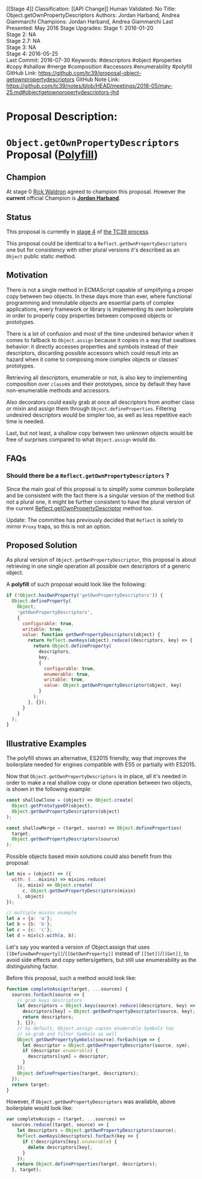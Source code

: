 [[Stage 4]]
Classification: [[API Change]]
Human Validated: No
Title: Object.getOwnPropertyDescriptors
Authors: Jordan Harband, Andrea Giammarchi
Champions: Jordan Harband, Andrea Giammarchi
Last Presented: May 2016
Stage Upgrades: 
Stage 1: 2016-01-20  
Stage 2: NA  
Stage 2.7: NA  
Stage 3: NA  
Stage 4: 2016-05-25  
Last Commit: 2016-07-30
Keywords: #descriptors #object #properties #copy #shallow #merge #composition #accessors #enumerability #polyfill
GitHub Link: https://github.com/tc39/proposal-object-getownpropertydescriptors
GitHub Note Link: https://github.com/tc39/notes/blob/HEAD/meetings/2016-05/may-25.md#objectgetownpropertydescriptors-jhd

# Proposal Description:
# `Object.getOwnPropertyDescriptors` Proposal ([Polyfill](https://www.npmjs.com/package/object.getownpropertydescriptors))


## Champion

At stage 0 [Rick Waldron](https://github.com/rwaldron) agreed to champion this proposal.
However the **current** official Champion is **[Jordan Harband](https://github.com/ljharb)**.



## Status

This proposal is currently in [stage 4](https://github.com/tc39/proposals/blob/master/finished-proposals.md) of [the TC39 process](https://github.com/tc39/ecma262/).

This proposal could be identical to a `Reflect.getOwnPropertyDescriptors` one but for consistency with other plural versions it's described as an `Object` public static method.

## Motivation

There is not a single method in ECMAScript capable of simplifying a proper copy between two objects.
In these days more than ever, where functional programming and immutable objects are essential parts of complex applications, every framework or library is implementing its own boilerplate in order to properly copy properties between composed objects or prototypes.

There is a lot of confusion and most of the time undesired behavior when it comes to fallback to `Object.assign` because it copies in a way that swallows behavior: it directly accesses properties and symbols instead of their descriptors, discarding possible accessors which could result into an hazard when it come to composing more complex objects or classes’ prototypes.

Retrieving all descriptors, enumerable or not, is also key to implementing composition over `class`es and their prototypes, since by default they have non-enumerable methods and accessors.

Also decorators could easily grab at once all descriptors from another class or mixin and assign them through `Object.defineProperties`.
Filtering undesired descriptors would be simpler too, as well as less repetitive each time is needed.

Last, but not least, a shallow copy between two unknown objects would be free of surprises compared to what `Object.assign` would do.


## FAQs

### Should there be a `Reflect.getOwnPropertyDescriptors` ?

Since the main goal of this proposal is to simplify some common boilerplate and be consistent with the fact there is a singular version of the method but not a plural one, it might be further consistent to have the plural version of the current [Reflect.getOwnPropertyDescriptor](http://www.ecma-international.org/ecma-262/6.0/#sec-reflect.getownpropertydescriptor) method too.

Update: The committee has previously decided that `Reflect` is solely to mirror `Proxy` traps, so this is not an option.


## Proposed Solution

As plural version of `Object.getOwnPropertyDescriptor`, this proposal is about retrieving in one single operation all possible own descriptors of a generic object.

A **polyfill** of such proposal would look like the following:
```js
if (!Object.hasOwnProperty('getOwnPropertyDescriptors')) {
  Object.defineProperty(
    Object,
    'getOwnPropertyDescriptors',
    {
      configurable: true,
      writable: true,
      value: function getOwnPropertyDescriptors(object) {
        return Reflect.ownKeys(object).reduce((descriptors, key) => {
          return Object.defineProperty(
            descriptors,
            key,
            {
              configurable: true,
              enumerable: true,
              writable: true,
              value: Object.getOwnPropertyDescriptor(object, key)
            }
          );
        }, {});
      }
    }
  );
}
```


## Illustrative Examples

The polyfill shows an alternative, ES2015 friendly, way that improves the boilerplate needed for engines compatible with ES5 or partially with ES2015.

Now that `Object.getOwnPropertyDescriptors` is in place, all it's needed in order to make a real shallow copy or clone operation between two objects, is shown in the following example:
```js
const shallowClone = (object) => Object.create(
  Object.getPrototypeOf(object),
  Object.getOwnPropertyDescriptors(object)
);

const shallowMerge = (target, source) => Object.defineProperties(
  target,
  Object.getOwnPropertyDescriptors(source)
);
```

Possible objects based mixin solutions could also benefit from this proposal:
```js
let mix = (object) => ({
  with: (...mixins) => mixins.reduce(
    (c, mixin) => Object.create(
      c, Object.getOwnPropertyDescriptors(mixin)
    ), object)
});

// multiple mixins example
let a = {a: 'a'};
let b = {b: 'b'};
let c = {c: 'c'};
let d = mix(c).with(a, b);
```


Let's say you wanted a version of Object.assign that uses `[[DefineOwnProperty]]`/`[[GetOwnProperty]]` instead of `[[Set]]`/`[[Get]]`, to avoid side effects and copy setters/getters, but still use enumerability as the distinguishing factor.

Before this proposal, such a method would look like:
```js
function completeAssign(target, ...sources) {
  sources.forEach(source => {
    // grab keys descriptors
    let descriptors = Object.keys(source).reduce((descriptors, key) => {
      descriptors[key] = Object.getOwnPropertyDescriptor(source, key);
      return descriptors;
    }, {});
    // by default, Object.assign copies enumerable Symbols too
    // so grab and filter Symbols as well
    Object.getOwnPropertySymbols(source).forEach(sym => {
      let descriptor = Object.getOwnPropertyDescriptor(source, sym);
      if (descriptor.enumerable) {
        descriptors[sym] = descriptor;
      }
    });
    Object.defineProperties(target, descriptors);
  });
  return target;
}
```

However, if `Object.getOwnPropertyDescriptors` was available, above boilerplate would look like:
```js
var completeAssign = (target, ...sources) =>
  sources.reduce((target, source) => {
    let descriptors = Object.getOwnPropertyDescriptors(source);
    Reflect.ownKeys(descriptors).forEach(key => {
      if (!descriptors[key].enumerable) {
        delete descriptors[key];
      }
    });
    return Object.defineProperties(target, descriptors);
  }, target);
```
